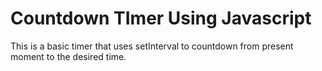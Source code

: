 # Countdown TImer Using Javascript

This is a basic timer that uses setInterval to countdown from present moment to the desired time.